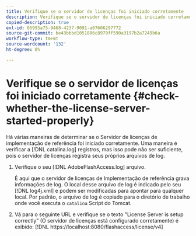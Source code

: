 ```yaml
---
title: Verifique se o servidor de licenças foi iniciado corretamente
description: Verifique se o servidor de licenças foi iniciado corretamente
copied-description: true
exl-id: 05995a75-9468-4237-9091-a07606297772
source-git-commit: be43bbbd1051886c8979ff590a3197b2a7249b6a
workflow-type: tm+mt
source-wordcount: '132'
ht-degree: 0%

---
```


# Verifique se o servidor de licenças foi iniciado corretamente {#check-whether-the-license-server-started-properly}

Há várias maneiras de determinar se o Servidor de licenças de implementação de referência foi iniciado corretamente. Uma maneira é verificar a [!DNL catalina.log] registros, mas isso pode não ser suficiente, pois o servidor de licenças registra seus próprios arquivos de log.
1. Verifique o seu [!DNL AdobeFlashAccess.log] arquivo.

   É aqui que o servidor de licenças de Implementação de referência grava informações de log. O local desse arquivo de log é indicado pelo seu [!DNL log4j.xml] e podem ser modificadas para apontar para qualquer local. Por padrão, o arquivo de log é copiado para o diretório de trabalho onde você executa o `catalina` Script do Tomcat.
1. Vá para o seguinte URL e verifique se o texto &quot;License Server is setup correctly&quot; (O servidor de licenças está configurado corretamente) é exibido:
   [!DNL ht<span></span>tps://localhost:8080/flashaccess/license/v4]
